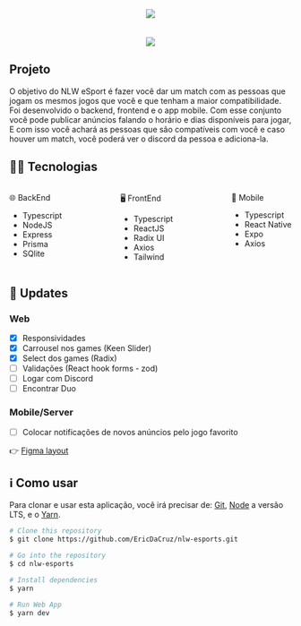 <div style="text-align: center" align="center">
    <img src="https://imgur.com/TPIEcFI.png" align="center" />
</div>

<br />
<br />

<div style="text-align: center" align="center">
    <img src="https://imgur.com/rhqQLzi.png" align="center" />
</div>


## Projeto
<p>
   O objetivo do NLW eSport é fazer você dar um match com as pessoas que jogam os mesmos jogos que você e que tenham a maior compatibilidade. Foi desenvolvido o backend, frontend e o app mobile. Com esse conjunto você pode publicar anúncios falando o horário e dias disponíveis para jogar, E com isso você achará as pessoas que são compatíveis com você e caso houver um match, você poderá ver o discord da pessoa e adiciona-la.
</p>


## 👨‍💻 Tecnologias
<div style="display:flex; justify-content:space-between;margin-top:20px">
    <div>
        <p>🌐 BackEnd</p>
        <ul>
            <li>Typescript</li>
            <li>NodeJS</li>
            <li>Express</li>
            <li>Prisma</li>
            <li>SQlite</li>
        </ul>
    </div>
    <div>
        <p>🖥️ FrontEnd</p>
        <ul>
            <li>Typescript</li>
            <li>ReactJS</li>
            <li>Radix UI</li>
            <li>Axios</li>
            <li>Tailwind</li>
        </ul>
    </div>
    <div>
        <p>📱 Mobile</p>
        <ul>
            <li>Typescript</li>
            <li>React Native</li>
            <li>Expo</li>
            <li>Axios</li>
        </ul>
    </div>
</div>

## 📌 Updates

### Web

- [x]  Responsividades
- [x]  Carrousel nos games (Keen Slider)
- [x]  Select dos games (Radix)
- [ ]  Validações (React hook forms - zod)
- [ ]  Logar com Discord
- [ ]  Encontrar Duo

### Mobile/Server

- [ ]  Colocar notificações de novos anúncios pelo jogo favorito

<p>👉 <a href="https://www.figma.com/file/r4ClAZfvQGaZC6GIgzgilV/NLW-eSports-(Community)?node-id=0%3A1"> Figma layout </a></p>


## ℹ️ Como usar
<p>Para clonar e usar esta aplicação, você irá precisar de: <a href="https://git-scm.com/">Git</a>, <a href="https://nodejs.org/en/">Node</a> a versão LTS, e o <a href="https://yarnpkg.com/">Yarn</a>.</p>

```bash
# Clone this repository
$ git clone https://github.com/EricDaCruz/nlw-esports.git

# Go into the repository
$ cd nlw-esports

# Install dependencies
$ yarn

# Run Web App
$ yarn dev
```
